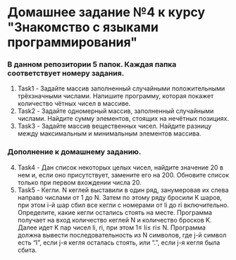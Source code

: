 # Домашнее задание №4 к курсу "Знакомство с языками программирования"

### В данном репозитории 5 папок. Каждая папка соответствует номеру задания.

1. Task1 - Задайте массив заполненный случайными положительными трёхзначными числами. Напишите программу, которая покажет количество чётных чисел в массиве.
2. Task2 - Задайте одномерный массив, заполненный случайными числами. Найдите сумму элементов, стоящих на нечётных позициях.
3. Task3 - Задайте массив вещественных чисел. Найдите разницу между максимальным и минимальным элементов массива.
### Дополнение к домашнему заданию.
4. Task4 - Дан список некоторых целых чисел, найдите значение 20 в нем и, если оно присутствует, замените его на 200. Обновите список только при первом вхождении числа 20.
5. Task5 - Кегли. N кеглей выставили в один ряд, занумеровав их слева направо числами от 1 до N. Затем по этому ряду бросили K шаров, при этом i-й шар сбил все кегли с номерами от li до ri включительно. Определите, какие кегли остались стоять на месте. Программа получает на вход количество кеглей N и количество бросков K. Далее идет K пар чисел li, ri, при этом 1≤ li≤ ri≤ N. Программа должна вывести последовательность из N символов, где j-й символ есть “I”, если j-я кегля осталась стоять, или “.”, если j-я кегля была сбита.